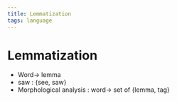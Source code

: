 ```yaml
---
title: Lemmatization
tags: language
---
```


# Lemmatization
- Word-> lemma
- saw : {see, saw}
- Morphological analysis : word-> set of {lemma, tag}






































